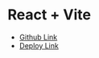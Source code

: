 # React + Vite


- [Github Link](https://github.com/trajev/usm-react-router-dom)
- [Deploy Link](https://usm-react-router-dom.netlify.app/) 
